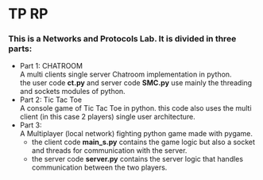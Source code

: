 # TP RP
### This is a Networks and Protocols Lab. It is divided in three parts:

- Part 1: CHATROOM  
A multi clients single server Chatroom implementation in python.  
the user code **ct.py** and server code **SMC.py** use mainly the threading and sockets modules of python.  
- Part 2: Tic Tac Toe  
A console game of Tic Tac Toe in python. this code also uses the multi client (in this case 2 players) single user architecture.
- Part 3:  
A Multiplayer (local network) fighting python game made with pygame.
    - the client code  **main_s.py** contains the game logic but also a socket and threads for communication with the server.  
    - the server code **server.py** contains the server logic that handles communication between the two players.